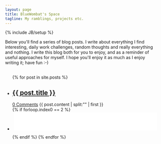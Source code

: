 ```yaml
---
layout: page
title: BlueWombat's Space
tagline: My ramblings, projects etc.
---
```

{% include JB/setup %}

Below you'll find a series of blog posts. I write about everything I find interesting, daily work challenges, random thoughts and really everything and nothing.
I write this blog both for you to enjoy, and as a reminder of useful approaches for myself.
I hope you'll enjoy it as much as I enjoy writing it; have fun :-)
<br /><br />

<ul class="posts">
  {% for post in site.posts %}
	<li>
		<a href="{{ BASE_PATH }}{{ post.url }}"><h2>{{ post.title }}</h2></a>
		<a href="{{ BASE_PATH }}{{ post.url }}#disqus_thread" data-disqus-identifier="{{ post.title }}">0 Comments</a>
		{{ post.content | split:"<!--more-->" | first }}
	</li>
	{% if forloop.index0 == 2 %}
	<li style="text-align: center;padding-bottom: 10px">
		<iframe src="//rcm-na.amazon-adsystem.com/e/cm?o=1&p=13&l=ez&f=ifr&linkID=268f3689c587481e9885f20589073720&t=bluewombat-20&tracking_id=bluewombat-20" width="468" height="60" scrolling="no" border="0" marginwidth="0" style="border:none;" frameborder="0"></iframe>
	</li>
	{% endif %}
  {% endfor %}
</ul>
<script>
$(function() {
	setTimeout(function () {
		var short_name = "bluewombat";
		var tag = document.createElement("script");
		tag.src = "https://" + short_name + ".disqus.com/count.js";
		tag.setAttribute("id", "dsq-count-scr");
		$("body").append(tag);
	}, 500);
});
</script>